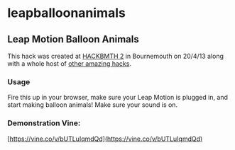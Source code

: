 leapballoonanimals
==================

## Leap Motion Balloon Animals

This hack was created at [HACKBMTH 2](http://hackbmth.org) in Bournemouth on 20/4/13 along with a whole host of [other amazing hacks](http://hackbmth.org/archive/2).

### Usage

Fire this up in your browser, make sure your Leap Motion is plugged in, and start making balloon animals! Make sure your sound is on.

### Demonstration Vine:
[https://vine.co/v/bUTLuIqmdQd](https://vine.co/v/bUTLuIqmdQd)